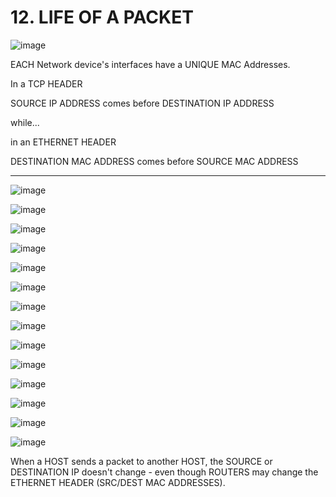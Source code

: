 # 12. LIFE OF A PACKET

![image](https://github.com/psaumur/CCNA/assets/106411237/ec16b9fd-4d90-4b73-b930-cd825ff13b00)


EACH Network device's interfaces have a UNIQUE MAC Addresses.

In a TCP HEADER

SOURCE IP ADDRESS comes before DESTINATION IP ADDRESS

while...

in an ETHERNET HEADER

DESTINATION MAC ADDRESS comes before SOURCE MAC ADDRESS

---

![image](https://github.com/psaumur/CCNA/assets/106411237/5eb94811-32f3-47f6-884e-f45a71456e84)


![image](https://github.com/psaumur/CCNA/assets/106411237/dc0d05cc-9b76-4921-895d-bfbe78ceb0a7)


![image](https://github.com/psaumur/CCNA/assets/106411237/884f7113-21a9-407f-a38e-44489ae3b47e)


![image](https://github.com/psaumur/CCNA/assets/106411237/36459aeb-e802-4347-b626-0c9cc168c624)


![image](https://github.com/psaumur/CCNA/assets/106411237/163bfaf6-15c7-4f7d-9429-4c62a28f0292)


![image](https://github.com/psaumur/CCNA/assets/106411237/1f7e5683-00e6-4ce0-b52a-ca8fdb24c87b)


![image](https://github.com/psaumur/CCNA/assets/106411237/18d04c9d-3734-44e7-995d-b53ab3aaa2a1)


![image](https://github.com/psaumur/CCNA/assets/106411237/07c44007-a208-47a2-a0e8-ca289f86be75)


![image](https://github.com/psaumur/CCNA/assets/106411237/4bcbdba0-234a-4cfa-aa25-cbc3c3c061e1)


![image](https://github.com/psaumur/CCNA/assets/106411237/81c2e8ad-be55-487c-b9da-02540f70b0d9)


![image](https://github.com/psaumur/CCNA/assets/106411237/91cfe407-28b5-48e8-b5f8-a60b324e0706)


![image](https://github.com/psaumur/CCNA/assets/106411237/4bf8c10b-1240-4e7d-8db4-85ea5f3f619f)


![image](https://github.com/psaumur/CCNA/assets/106411237/f938e440-ebdb-444c-b4c7-705d8fd2a4e9)


![image](https://github.com/psaumur/CCNA/assets/106411237/1f236bda-d2cf-4252-af3b-bdc5ec5c2aca)


When a HOST sends a packet to another HOST, the SOURCE or DESTINATION IP doesn't change - even though ROUTERS may change the ETHERNET HEADER (SRC/DEST MAC ADDRESSES).


